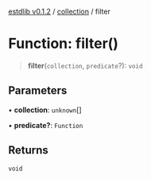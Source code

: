 [estdlib v0.1.2](../wiki/Home) / [collection](../wiki/collection) / filter

# Function: filter()

> **filter**(`collection`, `predicate`?): `void`

## Parameters

• **collection**: `unknown`[]

• **predicate?**: `Function`

## Returns

`void`
